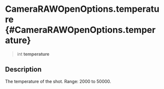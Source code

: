 CameraRAWOpenOptions.temperature {#CameraRAWOpenOptions.temperature}
================================

> int **temperature**

Description
-----------

The temperature of the shot. Range: 2000 to 50000.
